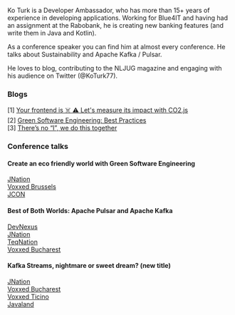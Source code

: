 Ko Turk is a Developer Ambassador, who has more than 15+ years of experience in developing applications.
Working for Blue4IT and having had an assignment at the Rabobank, he is creating new banking features (and write them in Java and Kotlin).

As a conference speaker you can find him at almost every conference. He talks about Sustainability and Apache Kafka / Pulsar.

He loves to blog, contributing to the NLJUG magazine and engaging with his audience on Twitter (@KoTurk77).

### Blogs
[1] [Your frontend is ☠️ ⚠️ Let's measure its impact with CO2.js](https://www.adesso.nl/en/news/blog/your-frontend-is-let-s-measure-its-impact-with-co2-js.jsp)<br>
[2] [Green Software Engineering: Best Practices](https://www.adesso.nl/en/news/blog/green-software-engineering-best-practices.jsp)<br>
[3] [There’s no “I”, we do this together](https://rabobank.jobs/en/techblog/culture-leadership/engineers-week/)

### Conference talks
#### Create an eco friendly world with Green Software Engineering
[JNation](https://www.youtube.com/watch?v=47MlhUgJIKA)<br>
[Voxxed Brussels](https://www.youtube.com/watch?v=zigwUR9fisY)<br>
[JCON](https://jconeurope2023.sched.com/event/1K7g3/create-an-eco-friendly-world-with-green-software-engineering)

#### Best of Both Worlds: Apache Pulsar and Apache Kafka
[DevNexus](https://www.youtube.com/watch?v=m2GhQ9wlSns)<br>
[JNation](https://www.youtube.com/watch?v=4xjsYvFZHlM)<br>
[TeqNation](https://www.youtube.com/watch?v=iC5gILgk98s)<br>
[Voxxed Bucharest](https://www.youtube.com/watch?v=hOMlGZtJc0g)

#### Kafka Streams, nightmare or sweet dream? (new title)
[JNation](https://youtu.be/0NVA_Cp5jeI)<br>
[Voxxed Bucharest](https://youtu.be/uWkFeUKNXbI)<br>
[Voxxed Ticino](https://voxxeddays.com/ticino/talk-details/?id=2612)<br>
[Javaland](https://shop.doag.org/events/javaland/2023/agenda/#eventDay.all%23textSearch.Ko%20turk)
